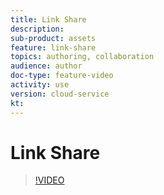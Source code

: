 ```yaml
---
title: Link Share
description: 
sub-product: assets
feature: link-share
topics: authoring, collaboration
audience: author
doc-type: feature-video
activity: use
version: cloud-service
kt:
---
```


# Link Share

>[!VIDEO](https://video.tv.adobe.com/v/xxx/?quality=12&learn=on)
